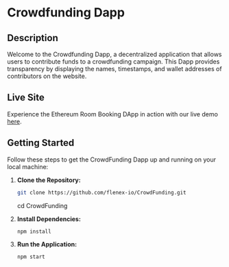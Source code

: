 # Crowdfunding Dapp

## Description

Welcome to the Crowdfunding Dapp, a decentralized application that allows users to contribute funds to a crowdfunding campaign. This Dapp provides transparency by displaying the names, timestamps, and wallet addresses of contributors on the website.

## Live Site

Experience the Ethereum Room Booking DApp in action with our live demo [here](https://flenex-io.github.io/CrowdFunding/).

## Getting Started

Follow these steps to get the CrowdFunding Dapp up and running on your local machine:

1. **Clone the Repository:**
    ```bash
    git clone https://github.com/flenex-io/CrowdFunding.git
    ```
    
    cd CrowdFunding

2. **Install Dependencies:**
    ```bash
    npm install
    ```

3. **Run the Application:**
    ```bash
    npm start
    ```
